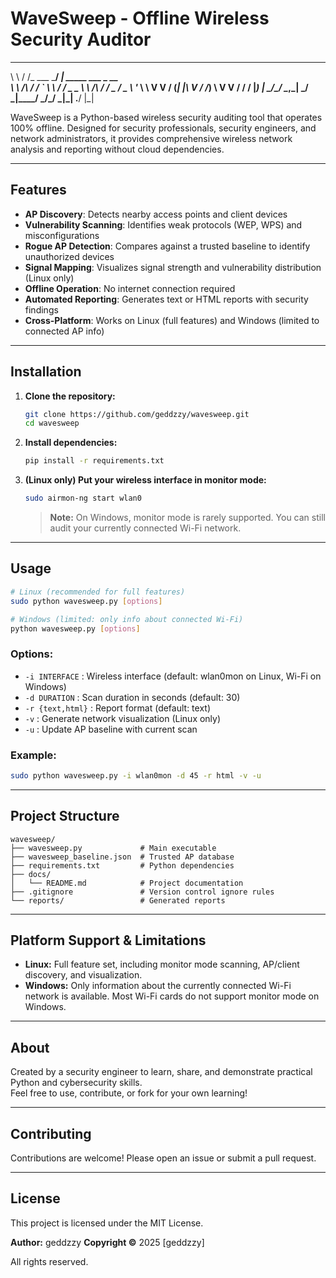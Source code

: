 # WaveSweep - Offline Wireless Security Auditor
__        __              ____                         
\ \      / /_ ___   _____/ ___|_      _____  ___ _ __  
 \ \ /\ / / _` \ \ / / _ \___ \ \ /\ / / _ \/ _ \ '_ \ 
  \ V  V / (_| |\ V /  __/___) \ V  V /  __/  __/ |_) |
   \_/\_/ \__,_| \_/ \___|____/ \_/\_/ \___|\___| .__/ 
                                                |_|    

WaveSweep is a Python-based wireless security auditing tool that operates 100% offline. Designed for security professionals, security engineers, and network administrators, it provides comprehensive wireless network analysis and reporting without cloud dependencies.


---

## Features

- **AP Discovery**: Detects nearby access points and client devices
- **Vulnerability Scanning**: Identifies weak protocols (WEP, WPS) and misconfigurations
- **Rogue AP Detection**: Compares against a trusted baseline to identify unauthorized devices
- **Signal Mapping**: Visualizes signal strength and vulnerability distribution (Linux only)
- **Offline Operation**: No internet connection required
- **Automated Reporting**: Generates text or HTML reports with security findings
- **Cross-Platform**: Works on Linux (full features) and Windows (limited to connected AP info)

---

## Installation

1. **Clone the repository:**
    ```bash
    git clone https://github.com/geddzzy/wavesweep.git
    cd wavesweep
    ```

2. **Install dependencies:**
    ```bash
    pip install -r requirements.txt
    ```

3. **(Linux only) Put your wireless interface in monitor mode:**
    ```bash
    sudo airmon-ng start wlan0
    ```

    > **Note:** On Windows, monitor mode is rarely supported. You can still audit your currently connected Wi-Fi network.

---

## Usage

```bash
# Linux (recommended for full features)
sudo python wavesweep.py [options]

# Windows (limited: only info about connected Wi-Fi)
python wavesweep.py [options]
```

### Options:
- `-i INTERFACE` : Wireless interface (default: wlan0mon on Linux, Wi-Fi on Windows)
- `-d DURATION`  : Scan duration in seconds (default: 30)
- `-r {text,html}` : Report format (default: text)
- `-v`           : Generate network visualization (Linux only)
- `-u`           : Update AP baseline with current scan

### Example:
```bash
sudo python wavesweep.py -i wlan0mon -d 45 -r html -v -u
```

---

## Project Structure

```
wavesweep/
├── wavesweep.py             # Main executable
├── wavesweep_baseline.json  # Trusted AP database
├── requirements.txt         # Python dependencies
├── docs/
│   └── README.md            # Project documentation
├── .gitignore               # Version control ignore rules
└── reports/                 # Generated reports
```

---

## Platform Support & Limitations

- **Linux:** Full feature set, including monitor mode scanning, AP/client discovery, and visualization.
- **Windows:** Only information about the currently connected Wi-Fi network is available. Most Wi-Fi cards do not support monitor mode on Windows.

---

## About

Created by a security engineer to learn, share, and demonstrate practical Python and cybersecurity skills.  
Feel free to use, contribute, or fork for your own learning!

---

## Contributing

Contributions are welcome! Please open an issue or submit a pull request.

---

## License

This project is licensed under the MIT License.

**Author:** geddzzy 
**Copyright ©** 2025 [geddzzy]

All rights reserved.
